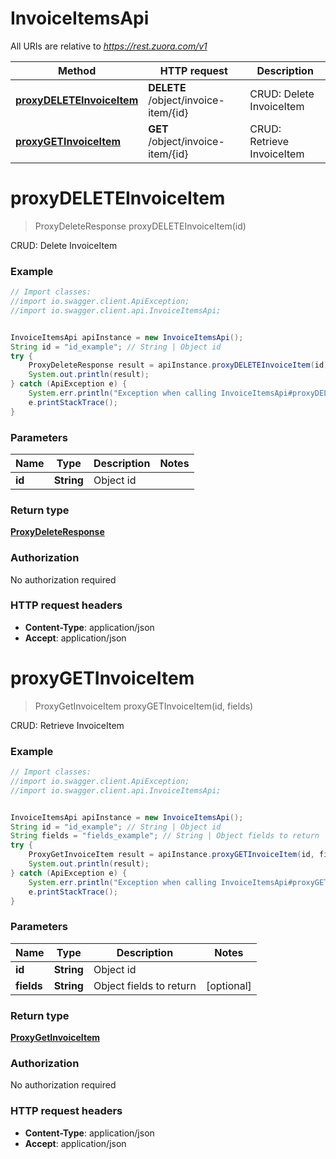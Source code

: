 # InvoiceItemsApi

All URIs are relative to *https://rest.zuora.com/v1*

Method | HTTP request | Description
------------- | ------------- | -------------
[**proxyDELETEInvoiceItem**](InvoiceItemsApi.md#proxyDELETEInvoiceItem) | **DELETE** /object/invoice-item/{id} | CRUD: Delete InvoiceItem
[**proxyGETInvoiceItem**](InvoiceItemsApi.md#proxyGETInvoiceItem) | **GET** /object/invoice-item/{id} | CRUD: Retrieve InvoiceItem


<a name="proxyDELETEInvoiceItem"></a>
# **proxyDELETEInvoiceItem**
> ProxyDeleteResponse proxyDELETEInvoiceItem(id)

CRUD: Delete InvoiceItem



### Example
```java
// Import classes:
//import io.swagger.client.ApiException;
//import io.swagger.client.api.InvoiceItemsApi;


InvoiceItemsApi apiInstance = new InvoiceItemsApi();
String id = "id_example"; // String | Object id
try {
    ProxyDeleteResponse result = apiInstance.proxyDELETEInvoiceItem(id);
    System.out.println(result);
} catch (ApiException e) {
    System.err.println("Exception when calling InvoiceItemsApi#proxyDELETEInvoiceItem");
    e.printStackTrace();
}
```

### Parameters

Name | Type | Description  | Notes
------------- | ------------- | ------------- | -------------
 **id** | **String**| Object id |

### Return type

[**ProxyDeleteResponse**](ProxyDeleteResponse.md)

### Authorization

No authorization required

### HTTP request headers

 - **Content-Type**: application/json
 - **Accept**: application/json

<a name="proxyGETInvoiceItem"></a>
# **proxyGETInvoiceItem**
> ProxyGetInvoiceItem proxyGETInvoiceItem(id, fields)

CRUD: Retrieve InvoiceItem



### Example
```java
// Import classes:
//import io.swagger.client.ApiException;
//import io.swagger.client.api.InvoiceItemsApi;


InvoiceItemsApi apiInstance = new InvoiceItemsApi();
String id = "id_example"; // String | Object id
String fields = "fields_example"; // String | Object fields to return
try {
    ProxyGetInvoiceItem result = apiInstance.proxyGETInvoiceItem(id, fields);
    System.out.println(result);
} catch (ApiException e) {
    System.err.println("Exception when calling InvoiceItemsApi#proxyGETInvoiceItem");
    e.printStackTrace();
}
```

### Parameters

Name | Type | Description  | Notes
------------- | ------------- | ------------- | -------------
 **id** | **String**| Object id |
 **fields** | **String**| Object fields to return | [optional]

### Return type

[**ProxyGetInvoiceItem**](ProxyGetInvoiceItem.md)

### Authorization

No authorization required

### HTTP request headers

 - **Content-Type**: application/json
 - **Accept**: application/json

